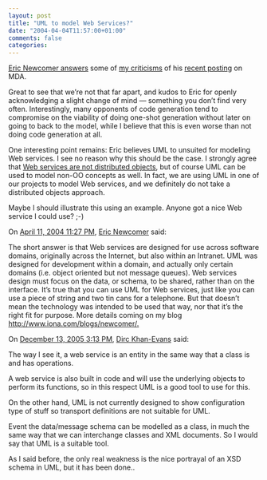 ```yaml
---
layout: post
title: "UML to model Web Services?"
date: "2004-04-04T11:57:00+01:00"
comments: false
categories: 
---
```


<p><a href="http://www.iona.com/blogs/newcomer/archives/000023.html">Eric Newcomer answers</a> some of <a href="/blog/st/archives/000801.html">my criticisms</a> of his <a href="http://www.iona.com/blogs/newcomer/archives/000019.html">recent posting</a> on MDA.</p>

<p>Great to see that we&#8217;re not that far apart, and kudos to Eric for openly acknowledging a slight change of mind &mdash; something you don&#8217;t find very often. Interestingly, many opponents of code generation tend to compromise on the viability of doing one-shot generation without later on going to back to the model, while I believe that this is even worse than not doing code generation at all. </p>

<p>One interesting point remains: Eric believes UML to unsuited for modeling Web services. I see no reason why this should be the case. I strongly agree that <a href="http://weblogs.cs.cornell.edu/AllThingsDistributed/archives/000343.html">Web services are not distributed objects</a>, but of course UML can be used to model non-OO concepts as well. In fact, we are using UML in one of our projects to model Web services, and we definitely do not take a distributed objects approach.</p>

<p>Maybe I should illustrate this using an example. Anyone got a nice Web service I could use? ;-)</p>

<section class="comments">

<div class="comment" id="comment-248">
On <a href="#comment-248" title="Permalink to this comment">April 11, 2004 11:27 PM</a>, <a href="http://www.iona.com/blogs/newcomer/" title="http://www.iona.com/blogs/newcomer/" rel="nofollow">Eric Newcomer</a>
said:
<p>The short answer is that Web services are designed for use across software domains, originally across the Internet, but also within an Intranet.  UML was designed for development within a domain, and actually only certain domains (i.e. object oriented but not message queues).  Web services design must focus on the data, or schema, to be shared, rather than on the interface.  It&#8217;s true that you can use UML for Web services, just like you can use a piece of string and two tin cans for a telephone.  But that doesn&#8217;t mean the technology was intended to be used that way, nor that it&#8217;s the right fit for purpose.  More details coming on my blog <a href="http://www.iona.com/blogs/newcomer/." rel="nofollow" /><a href="http://www.iona.com/blogs/newcomer/." rel="nofollow">http://www.iona.com/blogs/newcomer/.</a></p>


<div class="comment" id="comment-249">
On <a href="#comment-249" title="Permalink to this comment">December 13, 2005  3:13 PM</a>, <a href="http://www.workx.co.uk/NotesToSelf/" title="http://www.workx.co.uk/NotesToSelf/" rel="nofollow">Dirc Khan-Evans</a>
said:
<p>The way I see it, a web service is an entity in the same way that a class is and has operations.</p>

<p>A web service is also built in code and will use the underlying objects to perform its functions, so in this respect UML is a good tool to use for this.</p>

<p>On the other hand, UML is not currently designed to show configuration type of stuff so transport definitions are not suitable for UML.</p>

<p>Event the data/message schema can be modelled as a class, in much the same way that we can interchange classes and XML documents. So I would say that UML is a suitable tool.</p>

<p>As I said before, the only real weakness is the nice portrayal of an XSD schema in UML, but it has been done..</p>


</section>

